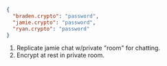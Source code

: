 ```json
{
  "braden.crypto": "password",
  "jamie.crypto": "password",
  "ryan.crypto": "password"
}
```

1. Replicate jamie chat w/private "room" for chatting.
2. Encrypt at rest in private room.
